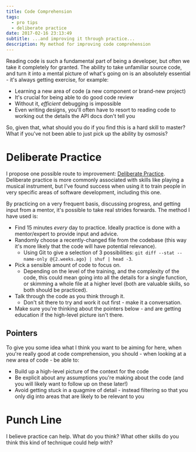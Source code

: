 ```yaml
---
title: Code Comprehension
tags:
  - pro tips
  - deliberate practice
date: 2017-02-16 23:13:49
subtitle: ...and improving it through practice...
description: My method for improving code comprehension
---
```


Reading code is such a fundamental part of being a developer, but often we take it completely for granted.  The ability to take unfamiliar source code, and turn it into a mental picture of what's going on is an absolutely essential - it's always getting exercise, for example:

* Learning a new area of code (a new component or brand-new project)
* It's crucial for being able to do good code review
* Without it, _efficient_ debugging is impossible
* Even writing designs, you'll often have to resort to reading code to working out the details the API docs don't tell you

So, given that, what should you do if you find this is a hard skill to master?  What if you've not been able to just pick up the ability by osmosis?

# Deliberate Practice

I propose one possible route to improvement: [Deliberate Practice](https://en.wikipedia.org/wiki/Practice_(learning_method)#Deliberate_practice).  Deliberate practice is more commonly associated with skills like playing a musical instrument, but I've found success when using it to train people in very specific areas of software development, including this one.

By practicing on a very frequent basis, discussing progress, and getting input from a mentor, it's possible to take real strides forwards.  The method I have used is:

* Find 15 minutes _every_ day to practice.  Ideally practice is done with a mentor/expert to provide input and advice.
* Randomly choose a recently-changed file from the codebase (this way it's more likely that the code will have potential relevance).
    * Using Git to give a selection of 3 possibilities: `git diff --stat --name-only @{2.weeks.ago} | shuf | head -3`.
* Pick a sensible amount of code to focus on.
    * Depending on the level of the training, and the complexity of the code, this could mean going into all the details for a single function, or skimming a whole file at a higher level (both are valuable skills, so both should be practiced).
* Talk through the code as you think through it.
    * Don't sit there to try and work it out first - make it a conversation.
* Make sure you're thinking about the pointers below - and are getting education if the high-level picture isn't there.

## Pointers

To give you some idea what I think you want to be aiming for here, when you're really good at code comprehension, you should - when looking at a new area of code - be able to:

* Build up a high-level picture of the context for the code
* Be explicit about any assumptions you're making about the code (and you will likely want to follow up on these later!)
* Avoid getting stuck in a quagmire of detail - instead filtering so that you only dig into areas that are likely to be relevant to you

# Punch Line

I believe practice can help.  What do you think?  What other skills do you think this kind of technique could help with?
